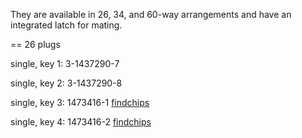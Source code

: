 They are available in 26, 34, and 60-way arrangements and have an integrated latch for mating.

== 26 plugs

single, key 1: 3-1437290-7

single, key 2: 3-1437290-8

single, key 3: 1473416-1 [findchips](https://www.findchips.com/search/1473416-1)

single, key 4: 1473416-2 [findchips](https://www.findchips.com/search/1473416-2)